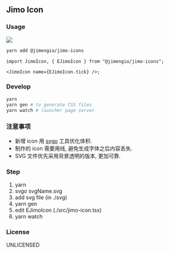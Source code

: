 ## Jimo Icon

### Usage

![](https://img.shields.io/npm/v/@jimengio/jimo-icons.svg?style=flat-square)

```bash
yarn add @jimengio/jimo-icons
```

```tsx
import JimoIcon, { EJimoIcon } from "@jimengio/jimo-icons";

<JimoIcon name={EJimoIcon.tick} />;
```

### Develop

```bash
yarn
yarn gen # to generate CSS files
yarn watch # launcher page server
```

### 注意事项

- 新增 icon 用 [svgo](https://github.com/svg/svgo) 工具优化体积.
- 制作的 icon 需要用线, 避免生成字体之后内容丢失.
- SVG 文件优先采用背景透明的版本, 更加可靠.

### Step

1. yarn
2. svgo svgName.svg
3. add svg file (in ./svg)
4. yarn gen
5. edit EJimoIcon (./src/jimo-icon.tsx)
6. yarn watch

### License

UNLICENSED
